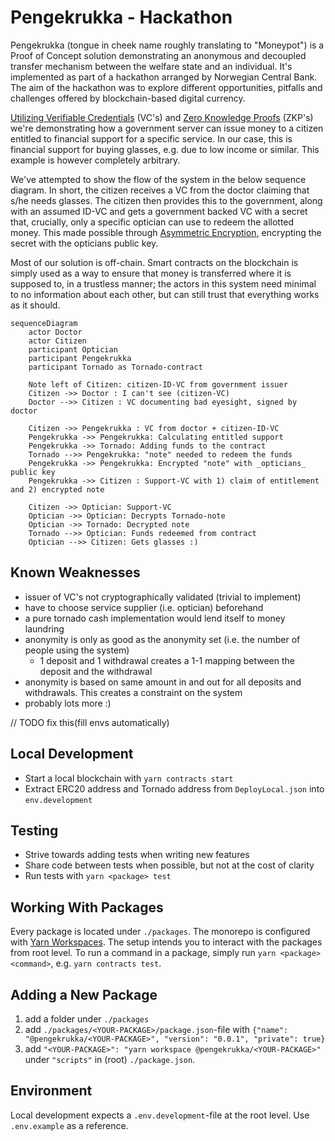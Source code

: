 # Pengekrukka - Hackathon 
Pengekrukka (tongue in cheek name roughly translating to "Moneypot") is a Proof of Concept solution demonstrating an anonymous and decoupled transfer mechanism between the welfare state and an individual. It's implemented as part of a hackathon arranged by Norwegian Central Bank. The aim of the hackathon was to explore different opportunities, pitfalls and challenges offered by blockchain-based digital currency. 

[Utilizing Verifiable Credentials](https://www.w3.org/TR/vc-data-model-2.0/) (VC's) and [Zero Knowledge Proofs](https://en.wikipedia.org/wiki/Zero-knowledge_proof) (ZKP's) we're demonstrating how a government server can issue money to a citizen entitled to financial support for a specific service. In our case, this is financial support for buying glasses, e.g. due to low income or similar. This example is however completely arbitrary. 

We've attempted to show the flow of the system in the below sequence diagram. In short, the citizen receives a VC from the doctor claiming that s/he needs glasses. The citizen then provides this to the government, along with an assumed ID-VC and gets a government backed VC with a secret that, crucially, only a specific optician can use to redeem the allotted money. This made possible through [Asymmetric Encryption](https://en.wikipedia.org/wiki/Public-key_cryptography), encrypting the secret with the opticians public key. 

Most of our solution is off-chain. Smart contracts on the blockchain is simply used as a way to ensure that money is transferred where it is supposed to, in a trustless manner; the actors in this system need minimal to no information about each other, but can still trust that everything works as it should.

```mermaid
sequenceDiagram
    actor Doctor
    actor Citizen
    participant Optician 
    participant Pengekrukka 
    participant Tornado as Tornado-contract
    
    Note left of Citizen: citizen-ID-VC from government issuer 
    Citizen ->> Doctor : I can't see (citizen-VC)
    Doctor -->> Citizen : VC documenting bad eyesight, signed by doctor

    Citizen ->> Pengekrukka : VC from doctor + citizen-ID-VC
    Pengekrukka ->> Pengekrukka: Calculating entitled support
    Pengekrukka ->> Tornado: Adding funds to the contract
    Tornado -->> Pengekrukka: "note" needed to redeem the funds
    Pengekrukka ->> Pengekrukka: Encrypted "note" with _opticians_ public key
    Pengekrukka ->> Citizen : Support-VC with 1) claim of entitlement and 2) encrypted note

    Citizen ->> Optician: Support-VC
    Optician ->> Optician: Decrypts Tornado-note 
    Optician ->> Tornado: Decrypted note 
    Tornado -->> Optician: Funds redeemed from contract
    Optician -->> Citizen: Gets glasses :)
```

## Known Weaknesses 
- issuer of VC's not cryptographically validated (trivial to implement)
- have to choose service supplier (i.e. optician) beforehand
- a pure tornado cash implementation would lend itself to money laundring  
- anonymity is only as good as the anonymity set (i.e. the number of people using the system)
  - 1 deposit and 1 withdrawal creates a 1-1 mapping between the deposit and the withdrawal
- anonymity is based on same amount in and out for all deposits and withdrawals. This creates a constraint on the system
- probably lots more :) 

// TODO fix this(fill envs automatically)
## Local Development
- Start a local blockchain with `yarn contracts start`
- Extract ERC20 address and Tornado address from `DeployLocal.json` into `env.development`

## Testing 
- Strive towards adding tests when writing new features 
- Share code between tests when possible, but not at the cost of clarity 
- Run tests with `yarn <package> test`

## Working With Packages 
Every package is located under `./packages`. The monorepo is configured with [Yarn Workspaces](https://classic.yarnpkg.com/lang/en/docs/workspaces/). The setup intends you to interact with the packages from root level. To run a command in a package, simply run `yarn <package> <command>`, e.g. `yarn contracts test`. 

## Adding a New Package 
1. add a folder under `./packages`
2. add `./packages/<YOUR-PACKAGE>/package.json`-file with `{"name": "@pengekrukka/<YOUR-PACKAGE>", "version": "0.0.1", "private": true}`
3. add `"<YOUR-PACKAGE>": "yarn workspace @pengekrukka/<YOUR-PACKAGE>"` under `"scripts"` in (root) `./package.json`. 

## Environment 
Local development expects a `.env.development`-file at the root level. Use `.env.example` as a reference. 